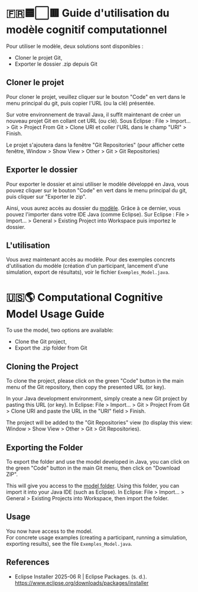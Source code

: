 # 🇫🇷🟦⬜🟥 Guide d'utilisation du modèle cognitif computationnel
Pour utiliser le modèle, deux solutions sont disponibles : 
- Cloner le projet Git,
- Exporter le dossier .zip depuis Git

## Cloner le projet
Pour cloner le projet, veuillez cliquer sur le bouton "Code" en vert dans le menu principal du git, puis copier l'URL (ou la clé) présentée. 

Sur votre environnement de travail Java, il suffit maintenant de créer un nouveau projet Git en collant cet URL (ou clé). Sous Eclipse : File > Import... > Git > Project From Git > Clone URI et coller l'URL dans le champ "URI" > Finish.

Le projet s'ajoutera dans la fenêtre "Git Repositories" (pour afficher cette fenêtre, Window > Show View > Other > Git > Git Repositories)

## Exporter le dossier
Pour exporter le dossier et ainsi utiliser le modèle développé en Java, vous pouvez cliquer sur le bouton "Code" en vert dans le menu principal du git, puis cliquer sur "Exporter le zip".

Ainsi, vous aurez accès au dossier du [modèle](./Modele_Addition_Arithmetico-Alphabetique). Grâce à ce dernier, vous pouvez l'importer dans votre IDE Java (comme Eclipse). Sur Eclipse : File > Import... > General > Existing Project into Workspace puis importez le dossier.

## L'utilisation
Vous avez maintenant accès au modèle. 
Pour des exemples concrets d'utilisation du modèle (création d'un participant, lancement d'une simulation, export de résultats), voir le fichier `Exemples_Model.java`.

# 🇺🇸🌎 Computational Cognitive Model Usage Guide
To use the model, two options are available:  
- Clone the Git project,  
- Export the .zip folder from Git  

## Cloning the Project
To clone the project, please click on the green "Code" button in the main menu of the Git repository, then copy the presented URL (or key).

In your Java development environment, simply create a new Git project by pasting this URL (or key). In Eclipse: File > Import... > Git > Project From Git > Clone URI and paste the URL in the "URI" field > Finish.

The project will be added to the "Git Repositories" view (to display this view: Window > Show View > Other > Git > Git Repositories).

## Exporting the Folder
To export the folder and use the model developed in Java, you can click on the green "Code" button in the main Git menu, then click on "Download ZIP".

This will give you access to the [model folder](./Modele_Addition_Arithmetico-Alphabetique). Using this folder, you can import it into your Java IDE (such as Eclipse). In Eclipse: File > Import... > General > Existing Projects into Workspace, then import the folder.

## Usage
You now have access to the model.  
For concrete usage examples (creating a participant, running a simulation, exporting results), see the file `Exemples_Model.java`.


## References
- Eclipse Installer 2025-06 R | Eclipse Packages. (s. d.). https://www.eclipse.org/downloads/packages/installer

